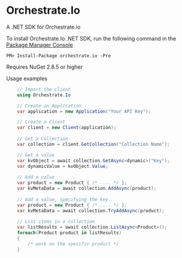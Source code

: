 
Orchestrate.Io
====

A .NET SDK for Orchestrate.io

To install Orchestrate.Io .NET SDK, run the following command in the [Package Manager Console](http://docs.nuget.org/consume/package-manager-console) 
```
PM> Install-Package orchestrate.io -Pre
```
Requires NuGet 2.8.5 or higher

Usage examples

```c#
    // Import the client
    using Orchestrate.Io

    // Create an Application
    var application = new Application("Your API Key");

    // Create a Client
    var client = new Client(application);
    
    // Get a Collection
    var collection = client.GetCollection("Collection Name");

    // Get a value
    var kvObject = await collection.GetAsync<dynamic>("Key");
    var dynamicValue = kvObject.Value;
    
    // Add a value 
    var product = new Product { /* .... */ };
    var kvMetaData = await collection.AddAsync(product);
    
    // Add a value, specifying the key
    var product = new Product { /* .... */ };
    var kvMetaData = await collection.TryAddAsync(product);
    
    // List items in a collection
    var listResults = await collection.ListAsync<Product>();
    foreach(Product product in listResults)
    {
        /* work on the specific product */
    }
```

